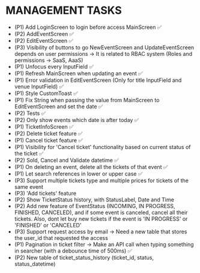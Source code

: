 # MANAGEMENT TASKS

- (P1) Add LoginScreen to login before access MainScreen ✅
- (P2) AddEventScreen ✅
- (P2) EditEventScreen ✅
- (P3) Visibility of buttons to go NewEventScreen and UpdateEventScreen depends on user permissions -> It is related to RBAC system (Roles and permissions -> SaaS, AaaS)
- (P1) Unfocus every InputField ✅
- (P1) Refresh MainScreen when updating an event ✅
- (P1) Error validation in EditEventScreen (Only for title InputField and venue InputField) ✅
- (P1) Style CustomToast ✅
- (P1) Fix String when passing the value from MainScreen to EditEventScreen and set the date ✅
- (P2) Tests ✅
- (P2) Only show events which date is after today ✅
- (P1) TicketInfoScreen ✅
- (P2) Delete ticket feature ✅
- (P1) Cancel ticket feature ✅
- (P1) Visibility for 'Cancel ticket' functionality based on current status of the ticket ✅
- (P2) Sold, Cancel and Validate datetime ✅
- (P1) On deleting an event, delete all the tickets of that event ✅
- (P1) Let search references in lower or upper case ✅
- (P3) Support multiple tickets type and multiple prices for tickets of the same event
- (P3) 'Add tickets' feature
- (P2) Show TicketStatus history, with StatusLabel, Date and Time
- (P2) Add new feature of EventStatus (INCOMING, IN PROGRESS, FINISHED, CANCELED), and if some event is canceled, cancel all their tickets. Also, dont let buy new tickets if the event is 'IN PROGRESS' or 'FINISHED' or 'CANCELED'
- (P3) Support request access by email -> Need a new table that stores the user_id that requested the access
- (P1) Pagination in ticket filter -> Make an API call when typing something in searcher (with a debounce time of 500ms) ✅
- (P2) New table of ticket_status_history (ticket_id, status, status_datetime)